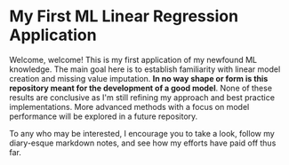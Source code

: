 # My First ML Linear Regression Application

Welcome, welcome! This is my first application of my newfound ML knowledge. The main goal here is to establish familiarity with linear model creation and missing value imputation. **In no way shape or form is this repository meant for the development of a good model**. None of these results are conclusive as I'm still refining my approach and best practice implementations. More advanced methods with a focus on model performance will be explored in a future repository.

To any who may be interested, I encourage you to take a look, follow my diary-esque markdown notes, and see how my efforts have paid off thus far.
